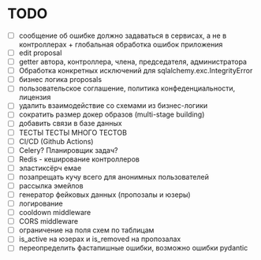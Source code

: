 # TODO

* [ ] сообщение об ошибке должно задаваться в сервисах, а не в контроллерах + глобальная обработка ошибок приложения
* [ ] edit proposal
* [ ] getter автора, контроллера, члена, председателя, администратора
* [ ] Обработка конкретных исключений для sqlalchemy.exc.IntegrityError
* [ ] бизнес логика proposals
* [ ] пользовательское соглашение, политика конфеденциальности, лицензия
* [ ] удалить взаимодействие со схемами из бизнес-логики
* [ ] сократить размер докер образов (multi-stage building)
* [ ] добавить связи в базе данных
* [ ] ТЕСТЫ ТЕСТЫ МНОГО ТЕСТОВ
* [ ] CI/CD (Github Actions)
* [ ] Celery? Планировщик задач?
* [ ] Redis - кеширование контроллеров
* [ ] эластиксёрч емае
* [ ] позапрещать кучу всего для анонимных пользователей
* [ ] рассылка эмейлов
* [ ] генератор фейковых данных (пропозалы и юзеры)
* [ ] логирование
* [ ] cooldown middleware
* [ ] CORS middleware
* [ ] ограничение на поля схем по таблицам
* [ ] is_active на юзерах и is_removed на пропозалах
* [ ] переопределить фастапишные ошибки, возможно ошибки pydantic